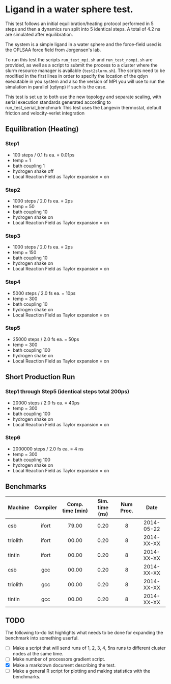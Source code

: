 Ligand in a water sphere test.
================================================================================

This test follows an initial equilibration/heating protocol performed 
in 5 steps and then a dynamics run split into 5 identical steps. A total of
4.2 ns are simulated after equilibration.

The system is a simple ligand in a water sphere and the
force-field used is the OPLSAA force field from Jorgensen's lab.

To run this test the scripts `run_test_mpi.sh` and `run_test_nompi.sh` are
provided, as well as a script to submit the process to a cluster where the
slurm resource manager is available (`test2slurm.sh`). The scripts need to be
modified in the first lines in order to specify the location of the qdyn
executable in you system and also the version of MPI you will use to run the
simulation in parallel (qdynp) if such is the case.


This test is set up to both use the new topology and separate scaling, with serial execution
standards generated according to run_test_serial_benchmark
This test uses the Langevin thermostat, default friction and velocity-verlet integration

Equilibration (Heating)
--------------------------------------------------------------------------------

### Step1
 - 100 steps / 0.1 fs ea. = 0.01ps
 - temp = 1
 - bath coupling 1
 - hydrogen shake off
 - Local Reaction Field as Taylor expansion = on


### Step2
 - 1000 steps / 2.0 fs ea. = 2ps
 - temp = 50
 - bath coupling 10
 - hydrogen shake on
 - Local Reaction Field as Taylor expansion = on


### Step3
 - 1000 steps / 2.0 fs ea. = 2ps
 - temp = 150
 - bath coupling 10
 - hydrogen shake on
 - Local Reaction Field as Taylor expansion = on


### Step4
 - 5000 steps / 2.0 fs ea. = 10ps
 - temp = 300
 - bath coupling 10
 - hydrogen shake on
 - Local Reaction Field as Taylor expansion = on


### Step5
 - 25000 steps / 2.0 fs ea. = 50ps
 - temp = 300
 - bath coupling 100
 - hydrogen shake on
 - Local Reaction Field as Taylor expansion = on



Short Production Run
--------------------------------------------------------------------------------

### Step1 through Step5 (identical steps total 200ps)
 - 20000 steps / 2.0 fs ea. = 40ps
 - temp = 300
 - bath coupling 100
 - hydrogen shake on
 - Local Reaction Field as Taylor expansion = on

### Step6
 - 2000000 steps / 2.0 fs ea. = 4 ns
 - temp = 300
 - bath coupling 100
 - hydrogen shake on
 - Local Reaction Field as Taylor expansion = on

Benchmarks
--------------------------------------------------------------------------------


|  Machine     | Compiler    | Comp. time (min) | Sim. time (ns) | Num Proc. |    Date    |
|:-------------|:-----------:|:----------------:|:--------------:|:---------:|:----------:|
| csb          | ifort       | 79.00            |      0.20      |   8       | 2014-05-22 |
| triolith     | ifort       | 00.00            |      0.20      |   8       | 2014-XX-XX |
| tintin       | ifort       | 00.00            |      0.20      |   8       | 2014-XX-XX |
| csb          | gcc         | 00.00            |      0.20      |   8       | 2014-XX-XX |
| triolith     | gcc         | 00.00            |      0.20      |   8       | 2014-XX-XX |
| tintin       | gcc         | 00.00            |      0.20      |   8       | 2014-XX-XX |


TODO
--------------------------------------------------------------------------------

The following to-do list highlights what needs to be done for expanding the benchmark into
something userful.

- [ ] Make a script that will send runs of 1, 2, 3, 4, 5ns runs to different cluster nodes
      at the same time.
- [ ] Make number of processors gradient script.
- [x] Make a markdown document describing the test.
- [ ] Make a general R script for plotting and making statistics with the benchmarks.

